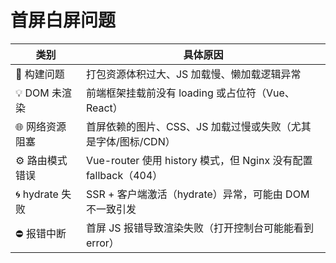 # 首屏白屏问题

|类别 | 具体原因|
|------|----------|
|🔧 构建问题 | 打包资源体积过大、JS 加载慢、懒加载逻辑异常|
|💡 DOM 未渲染 | 前端框架挂载前没有 loading 或占位符（Vue、React）|
|🌐 网络资源阻塞 | 首屏依赖的图片、CSS、JS 加载过慢或失败（尤其是字体/图标/CDN）|
|⚙️ 路由模式错误 | Vue-router 使用 history 模式，但 Nginx 没有配置 fallback（404）|
|🌀 hydrate 失败 | SSR + 客户端激活（hydrate）异常，可能由 DOM 不一致引发|
|⛔ 报错中断 | 首屏 JS 报错导致渲染失败（打开控制台可能能看到 error）|
